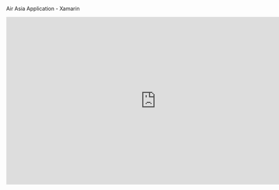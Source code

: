 Air Asia Application - Xamarin
<iframe style="border: 1px solid rgba(0, 0, 0, 0.1);" width="800" height="450" src="https://www.figma.com/embed?embed_host=share&url=https%3A%2F%2Fwww.figma.com%2Ffile%2FVJuAFsJBT5XSyDT0wJN5LI%2FETS-PBKK%3Fnode-id%3D0%253A1" allowfullscreen></iframe>
